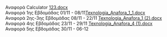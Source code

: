 Αναφορά Calculator [123.docx](https://github.com/XGkara/Tex_Logismikou/files/13284406/123.docx)
<br> Αναφορά 1ης Εβδομάδας 01/11 - 08/11[Texnologia_Anafora_1_1.docx](https://github.com/XGkara/Tex_Logismikou/files/13289621/Texnologia_Anafora_1_1.docx)
<br> Αναφορά 2ης-3ης Εβδομάδας 08/11 - 22/11 [Texnologia_Anafora_1 (2).docx](https://github.com/XGkara/Tex_Logismikou/files/13431975/Texnologia_Anafora_1.2.docx)
<br> Αναφορά 4ης Εβδομάδας 23/11 - 29/11 [Texnologia_Anafora_4 (1).docx](https://github.com/XGkara/Tex_Logismikou/files/13539836/Texnologia_Anafora_4.1.docx)
<br> Αναφορά 5ης Εβδομάδας 30/11 - 06-12 
